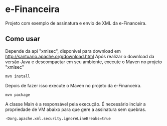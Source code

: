 # e-Financeira

Projeto com exemplo de assinatura e envio de XML da e-Financeira.

## Como usar

Depende da api "xmlsec", disponível para download em http://santuario.apache.org/download.html
Após realizar o download da versão Java e descompactar em seu ambiente, execute o Maven no projeto "xmlsec"

```
mvn install
```

Depois de fazer isso execute o Maven no projeto da e-Financeira.

```
mvn package
```

A classe Main é a responsável pela execução.
É necessário incluir a propriedade de VM abaixo para que gere a assinatura sem quebras.

```
-Dorg.apache.xml.security.ignoreLineBreaks=true
```
